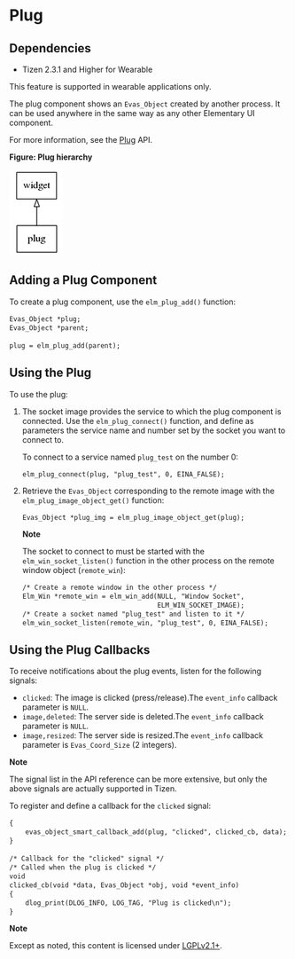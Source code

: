 # Plug

## Dependencies

- Tizen 2.3.1 and Higher for Wearable

This feature is supported in wearable applications only.

The plug component shows an `Evas_Object` created by another process. It can be used anywhere in the same way as any other Elementary UI component.

For more information, see the [Plug](../../../../../org.tizen.native.wearable.apireference/group__Plug.html) API.

**Figure: Plug hierarchy**

![Plug hierarchy](./media/plug_tree.png)

## Adding a Plug Component

To create a plug component, use the `elm_plug_add()` function:

```
Evas_Object *plug;
Evas_Object *parent;

plug = elm_plug_add(parent);
```

## Using the Plug

To use the plug:

1. The socket image provides the service to which the plug component is connected. Use the `elm_plug_connect()` function, and define as parameters the service name and number set by the socket you want to connect to.

   To connect to a service named `plug_test` on the number 0:

   ```
   elm_plug_connect(plug, "plug_test", 0, EINA_FALSE);
   ```

2. Retrieve the `Evas_Object` corresponding to the remote image with the `elm_plug_image_object_get()` function:

   ```
   Evas_Object *plug_img = elm_plug_image_object_get(plug);
   ```

   **Note**

   The socket to connect to must be started with the `elm_win_socket_listen()` function in the other process on the remote window object (`remote_win`):

   ```
   /* Create a remote window in the other process */
   Elm_Win *remote_win = elm_win_add(NULL, "Window Socket",
                                     ELM_WIN_SOCKET_IMAGE);
   /* Create a socket named "plug_test" and listen to it */
   elm_win_socket_listen(remote_win, "plug_test", 0, EINA_FALSE);
   ```

## Using the Plug Callbacks

To receive notifications about the plug events, listen for the following signals:

- `clicked`: The image is clicked (press/release).The `event_info` callback parameter is `NULL`.
- `image,deleted`: The server side is deleted.The `event_info` callback parameter is `NULL`.
- `image,resized`: The server side is resized.The `event_info` callback parameter is `Evas_Coord_Size` (2 integers).

**Note**

The signal list in the API reference can be more extensive, but only the above signals are actually supported in Tizen.

To register and define a callback for the `clicked` signal:

```
{
    evas_object_smart_callback_add(plug, "clicked", clicked_cb, data);
}

/* Callback for the "clicked" signal */
/* Called when the plug is clicked */
void
clicked_cb(void *data, Evas_Object *obj, void *event_info)
{
    dlog_print(DLOG_INFO, LOG_TAG, "Plug is clicked\n");
}
```

**Note**

Except as noted, this content is licensed under [LGPLv2.1+](http://opensource.org/licenses/LGPL-2.1).